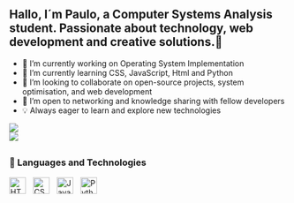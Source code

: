 ## Hallo, I´m Paulo, a Computer Systems Analysis student. Passionate about technology, web development and creative solutions.👋

- 🔭 I’m currently working on Operating System Implementation
- 🌱 I’m currently learning CSS, JavaScript, Html and Python
- 👯 I’m looking to collaborate on open-source projects, system optimisation, and web development
- 🤝 I’m open to networking and knowledge sharing with fellow developers
- 💡 Always eager to learn and explore new technologies
</a>

<div>
    <a href="mailto:noemail@noemail.com">
    <img src="https://img.shields.io/badge/Gmail-D14836?style=for-the-badge&logo=gmail&logoColor=white" target="_blank">
    </a>
</div>

<div>
<picture>
  <source
    srcset="https://github-readme-stats.vercel.app/api?username=hr-freitas&show_icons=true&theme=github_dark"media="(prefers-color-scheme: dark)"/>
  <source
    srcset="https://github-readme-stats.vercel.app/api?username=anuraghazra&show_icons=true"media="(prefers-color-scheme: light), (prefers-color-scheme: no-preference)"/>
  <img src="https://github-readme-stats.vercel.app/api?username=anuraghazra&show_icons=true" />
</picture>
</div>

##

 ### 🤖 Languages and Technologies

<img 
    align="left" 
    alt="HTML"
    title="HTML" 
    width="30px" 
    style="padding-right: 10px;" 
    src="https://cdn.jsdelivr.net/gh/devicons/devicon@latest/icons/html5/html5-original.svg" 
/>
<img 
    align="left" 
    alt="CSS" 
    title="CSS"
    width="30px" 
    style="padding-right: 10px;" 
    src="https://cdn.jsdelivr.net/gh/devicons/devicon@latest/icons/css3/css3-original.svg" 
/>
<img 
    align="left" 
    alt="JavaScript" 
    title="JavaScript"
    width="30px" 
    style="padding-right: 10px;" 
    src="https://cdn.jsdelivr.net/gh/devicons/devicon@latest/icons/javascript/javascript-original.svg" 
/>
<img 
    align="left" 
    alt="Python" 
    title="Python"
    width="30px" 
    style="padding-right: 10px;" 
    src="https://cdn.jsdelivr.net/gh/devicons/devicon@latest/icons/python/python-original.svg" 
/>
<div>
</div>

<br/>
<br/>

</div>
